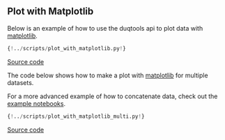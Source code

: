 ## Plot with Matplotlib

Below is an example of how to use the duqtools api to plot data with [matplotlib](https://matplotlib.org/).

```python
{!../scripts/plot_with_matplotlib.py!}
```

[Source code](https://github.com/duqtools/duqtools/tree/main/scripts/plot_with_matplotlib.py)

The code below shows how to make a plot with [matplotlib](https://matplotlib.org/) for multiple datasets.

For a more advanced example of how to concatenate data, check out the [example notebooks](../../examples/xarray).

```python
{!../scripts/plot_with_matplotlib_multi.py!}
```

[Source code](https://github.com/duqtools/duqtools/tree/main/scripts/plot_with_matplotlib_multi.py)
